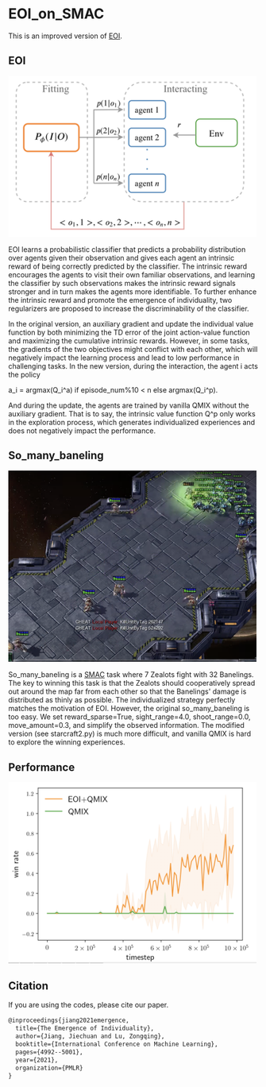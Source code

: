 # EOI_on_SMAC

This is an improved version of [EOI](http://proceedings.mlr.press/v139/jiang21g/jiang21g.pdf).

## EOI

<img src="EOI.png" alt="EOI" width="500">

EOI learns a probabilistic classifier that predicts a probability distribution over agents given their observation and gives each agent an intrinsic reward of being correctly predicted by the classifier. The intrinsic reward encourages the agents to visit their own familiar observations, and learning the classifier by such observations makes the intrinsic reward signals stronger and in turn makes the agents more identifiable. To further enhance the intrinsic reward and promote the emergence of individuality, two regularizers are proposed to increase the discriminability of the classifier.

In the original version, an auxiliary gradient and update the individual value function by both minimizing the TD error of the joint action-value function and maximizing the cumulative intrinsic rewards. However, in some tasks, the gradients of the two objectives might conflict with each other, which will negatively impact the learning process and lead to low performance in challenging tasks. In the new version, during the interaction, the agent i acts the policy

a_i = argmax(Q_i^a) if episode_num%10 < n else argmax(Q_i^p).

And during the update, the agents are trained by vanilla QMIX without the auxiliary gradient. That is to say, the intrinsic value function Q^p only works in the exploration process, which generates individualized experiences and does not negatively impact the performance.

## So_many_baneling

<img src="so_many_baneling.png" alt="So_many_baneling" width="500">

So_many_baneling is a [SMAC](https://github.com/oxwhirl/smac) task where 7 Zealots fight with 32 Banelings. The key to winning this task is that the Zealots should cooperatively spread out around the map far from each other so that the Banelings' damage is distributed as thinly as possible. The individualized strategy perfectly matches the motivation of EOI. However, the original so_many_baneling is too easy. We set reward_sparse=True, sight_range=4.0, shoot_range=0.0, move_amount=0.3, and simplify the observed information. The modified version (see starcraft2.py) is much more difficult, and vanilla QMIX is hard to explore the winning experiences.

## Performance 

<img src="win_rate.png" alt="win_rate" width="500">

## Citation 
If you are using the codes, please cite our paper.

    @inproceedings{jiang2021emergence,
      title={The Emergence of Individuality},
      author={Jiang, Jiechuan and Lu, Zongqing},
      booktitle={International Conference on Machine Learning},
      pages={4992--5001},
      year={2021},
      organization={PMLR}
    }

